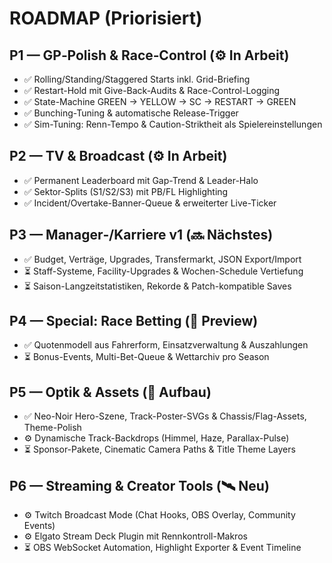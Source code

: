 # ROADMAP (Priorisiert)

## P1 — GP‑Polish & Race‑Control (⚙️ In Arbeit)
- ✅ Rolling/Standing/Staggered Starts inkl. Grid-Briefing
- ✅ Restart-Hold mit Give-Back-Audits & Race-Control-Logging
- ✅ State-Machine GREEN → YELLOW → SC → RESTART → GREEN
- ✅ Bunching-Tuning & automatische Release-Trigger
- ✅ Sim-Tuning: Renn-Tempo & Caution-Striktheit als Spielereinstellungen

## P2 — TV & Broadcast (⚙️ In Arbeit)
- ✅ Permanent Leaderboard mit Gap-Trend & Leader-Halo
- ✅ Sektor-Splits (S1/S2/S3) mit PB/FL Highlighting
- ✅ Incident/Overtake-Banner-Queue & erweiterter Live-Ticker

## P3 — Manager‑/Karriere v1 (🔜 Nächstes)
- ✅ Budget, Verträge, Upgrades, Transfermarkt, JSON Export/Import
- ⏳ Staff-Systeme, Facility-Upgrades & Wochen-Schedule Vertiefung
- ⏳ Saison-Langzeitstatistiken, Rekorde & Patch-kompatible Saves

## P4 — Special: Race Betting (🧪 Preview)
- ✅ Quotenmodell aus Fahrerform, Einsatzverwaltung & Auszahlungen
- ⏳ Bonus-Events, Multi-Bet-Queue & Wettarchiv pro Season

## P5 — Optik & Assets (🎨 Aufbau)
- ✅ Neo-Noir Hero-Szene, Track-Poster-SVGs & Chassis/Flag-Assets, Theme-Polish
- ⚙️ Dynamische Track-Backdrops (Himmel, Haze, Parallax-Pulse)
- ⏳ Sponsor-Pakete, Cinematic Camera Paths & Title Theme Layers

## P6 — Streaming & Creator Tools (🛰️ Neu)
- ⚙️ Twitch Broadcast Mode (Chat Hooks, OBS Overlay, Community Events)
- ⚙️ Elgato Stream Deck Plugin mit Rennkontroll-Makros
- ⏳ OBS WebSocket Automation, Highlight Exporter & Event Timeline
